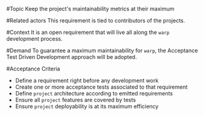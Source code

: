 #Topic
Keep the project's maintainability metrics at their maximum

#Related actors
This requirement is tied to contributors of the projects.

#Context
It is an open requirement that will live all along the `warp` development
process.

#Demand
To guarantee a maximum maintainability for `warp`, the Acceptance Test Driven
Development approach will be adopted.

#Acceptance Criteria
- Define a requirement right before any development work
- Create one or more acceptance tests associated to that requirement
- Define `project` architecture according to emitted requirements
- Ensure all `project` features are covered by tests
- Ensure `project` deployability is at its maximum efficiency
